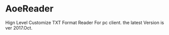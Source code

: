 # AoeReader
Hign Level Customize TXT Format Reader For pc client.
the latest Version is ver 2017.Oct.


